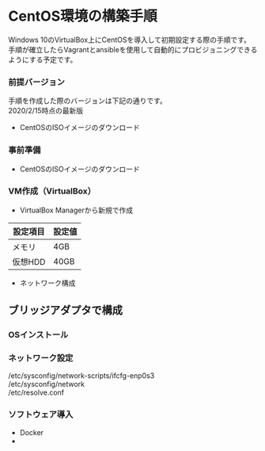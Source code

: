 # CentOS環境の構築手順
Windows 10のVirtualBox上にCentOSを導入して初期設定する際の手順です。  
手順が確立したらVagrantとansibleを使用して自動的にプロビジョニングできるようにする予定です。

### 前提バージョン
手順を作成した際のバージョンは下記の通りです。  
2020/2/15時点の最新版  
- CentOSのISOイメージのダウンロード  


### 事前準備
- CentOSのISOイメージのダウンロード  

### VM作成（VirtualBox）
- VirtualBox Managerから新規で作成  

|  設定項目  |  設定値  |  
| ---- | ---- |  
|  メモリ  |  4GB  |  
|  仮想HDD  |  40GB  |  

- ネットワーク構成  

ブリッジアダプタで構成
- 

### OSインストール


### ネットワーク設定
/etc/sysconfig/network-scripts/ifcfg-enp0s3  
/etc/sysconfig/network  
/etc/resolve.conf  

### ソフトウェア導入
- Docker
- 
